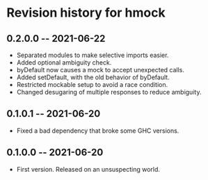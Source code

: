 # Revision history for hmock

## 0.2.0.0 -- 2021-06-22

* Separated modules to make selective imports easier.
* Added optional ambiguity check.
* byDefault now causes a mock to accept unexpected calls.
* Added setDefault, with the old behavior of byDefault.
* Restricted mockable setup to avoid a race condition.
* Changed desugaring of multiple responses to reduce ambiguity.

## 0.1.0.1 -- 2021-06-20

* Fixed a bad dependency that broke some GHC versions.

## 0.1.0.0 -- 2021-06-20

* First version. Released on an unsuspecting world.
